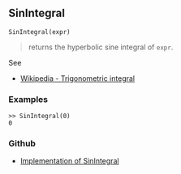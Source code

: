 ## SinIntegral

```
SinIntegral(expr)
```

> returns the hyperbolic sine integral of `expr`.
  
See
* [Wikipedia - Trigonometric integral](https://en.wikipedia.org/wiki/Trigonometric_integral)

### Examples

```
>> SinIntegral(0)
0 
```
 

### Github

* [Implementation of SinIntegral](https://github.com/axkr/symja_android_library/blob/master/symja_android_library/matheclipse-core/src/main/java/org/matheclipse/core/builtin/HypergeometricFunctions.java#L1339) 
